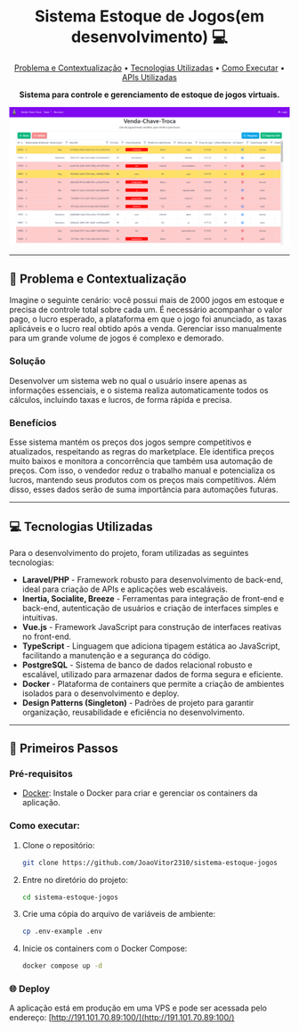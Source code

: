 <h1 align="center" style="font-weight: bold;"> Sistema Estoque de Jogos(em desenvolvimento) 💻</h1>

<p align="center">
 <a href="#problema-e-contextualizacao">Problema e Contextualização</a> • 
 <a href="#tecnologias-utilizadas">Tecnologias Utilizadas</a> • 
 <a href="#primeiros-passos">Como Executar</a> •
 <a href="#apis-utilizadas">APIs Utilizadas</a> 
</p>

<p align="center">
    <strong>Sistema para controle e gerenciamento de estoque de jogos virtuais.</strong>
</p>

![Preview](image.png)

---

## 📝 Problema e Contextualização

Imagine o seguinte cenário: você possui mais de 2000 jogos em estoque e precisa de controle total sobre cada um. É necessário acompanhar o valor pago, o lucro esperado, a plataforma em que o jogo foi anunciado, as taxas aplicáveis e o lucro real obtido após a venda. Gerenciar isso manualmente para um grande volume de jogos é complexo e demorado.

### Solução
Desenvolver um sistema web no qual o usuário insere apenas as informações essenciais, e o sistema realiza automaticamente todos os cálculos, incluindo taxas e lucros, de forma rápida e precisa.

### Benefícios
Esse sistema mantém os preços dos jogos sempre competitivos e atualizados, respeitando as regras do marketplace. Ele identifica preços muito baixos e monitora a concorrência que também usa automação de preços. Com isso, o vendedor reduz o trabalho manual e potencializa os lucros, mantendo seus produtos com os preços mais competitivos. Além disso, esses dados serão de suma importância para automações futuras.

---

## 💻 Tecnologias Utilizadas

Para o desenvolvimento do projeto, foram utilizadas as seguintes tecnologias:

- **Laravel/PHP** - Framework robusto para desenvolvimento de back-end, ideal para criação de APIs e aplicações web escaláveis.
- **Inertia, Socialite, Breeze** - Ferramentas para integração de front-end e back-end, autenticação de usuários e criação de interfaces simples e intuitivas.
- **Vue.js** - Framework JavaScript para construção de interfaces reativas no front-end.
- **TypeScript** - Linguagem que adiciona tipagem estática ao JavaScript, facilitando a manutenção e a segurança do código.
- **PostgreSQL** - Sistema de banco de dados relacional robusto e escalável, utilizado para armazenar dados de forma segura e eficiente.
- **Docker** - Plataforma de containers que permite a criação de ambientes isolados para o desenvolvimento e deploy.
- **Design Patterns (Singleton)** - Padrões de projeto para garantir organização, reusabilidade e eficiência no desenvolvimento.

---

## 🚀 Primeiros Passos

### Pré-requisitos

- [Docker](https://www.docker.com/): Instale o Docker para criar e gerenciar os containers da aplicação.

### Como executar:

1. Clone o repositório:
   ```bash
   git clone https://github.com/JoaoVitor2310/sistema-estoque-jogos
    ```
2. Entre no diretório do projeto:
   ```bash
   cd sistema-estoque-jogos
   ```
3. Crie uma cópia do arquivo de variáveis de ambiente:
   ```bash
   cp .env-example .env
   ```
4. Inicie os containers com o Docker Compose:
   ```bash
   docker compose up -d
   ```

### 🌐 Deploy

A aplicação está em produção em uma VPS e pode ser acessada pelo endereço: [http://191.101.70.89:100/](http://191.101.70.89:100/)